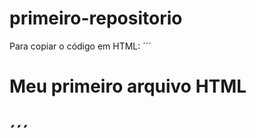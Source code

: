 # primeiro-repositorio

Para copiar o código em HTML:
´´´
<html>
  <h1>Meu primeiro arquivo HTML<h1/>
</html>
´´´
